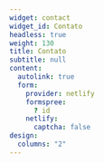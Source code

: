 ```yaml
---
widget: contact
widget_id: Contato
headless: true
weight: 130
title: Contato
subtitle: null
content:
  autolink: true
  form:
    provider: netlify
    formspree:
      ? id
    netlify:
      captcha: false
design:
  columns: "2"
---
```


